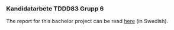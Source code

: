 ### Kandidatarbete TDDD83 Grupp 6

The report for this bachelor project can be read [here](https://www.diva-portal.org/smash/record.jsf?pid=diva2%3A1559724&dswid=852) (in Swedish).
